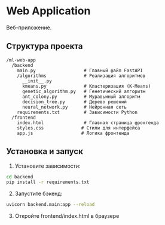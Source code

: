 # Web Application

Веб-приложение.

## Структура проекта

```
/ml-web-app
  /backend
    main.py                  # Главный файл FastAPI
    /algorithms              # Реализация алгоритмов
      __init__.py
      kmeans.py              # Кластеризация (K-Means)
      genetic_algorithm.py   # Генетический алгоритм
      ant_colony.py          # Муравьиный алгоритм
      decision_tree.py       # Дерево решений
      neural_network.py      # Нейронная сеть
    requirements.txt         # Зависимости Python
  /frontend
    index.html               # Главная страница фронтенда
    styles.css              # Стили для интерфейса
    app.js                  # Логика фронтенда
```

## Установка и запуск

1. Установите зависимости:
```bash
cd backend
pip install -r requirements.txt
```

2. Запустите бэкенд:
```bash
uvicorn backend.main:app --reload
```

3. Откройте frontend/index.html в браузере 